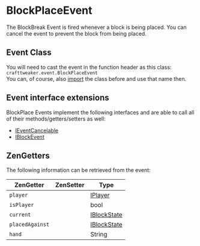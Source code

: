 
# BlockPlaceEvent

The BlockBreak Event is fired whenever a block is being placed. You can cancel the event to prevent the block from being placed.

## Event Class
You will need to cast the event in the function header as this class:  
`crafttweaker.event.BlockPlaceEvent`  
You can, of course, also [import](/AdvancedFunctions/Import/) the class before and use that name then.

## Event interface extensions
BlockPlace Events implement the following interfaces and are able to call all of their methods/getters/setters as well:

- [IEventCancelable](/Vanilla/Events/Events/IEventCancelable/)
- [IBlockEvent](/Vanilla/Events/Events/IBlockEvent/)


## ZenGetters
The following information can be retrieved from the event:

| ZenGetter       | ZenSetter | Type                                        |
| --------------- | --------- | ------------------------------------------- |
| `player`        |           | [IPlayer](/Vanilla/Players/IPlayer/)        |
| `isPlayer`      |           | bool                                        |
| `current`       |           | [IBlockState](/Vanilla/Blocks/IBlockState/) |
| `placedAgainst` |           | [IBlockState](/Vanilla/Blocks/IBlockState/) |
| `hand`          |           | String                                      |
